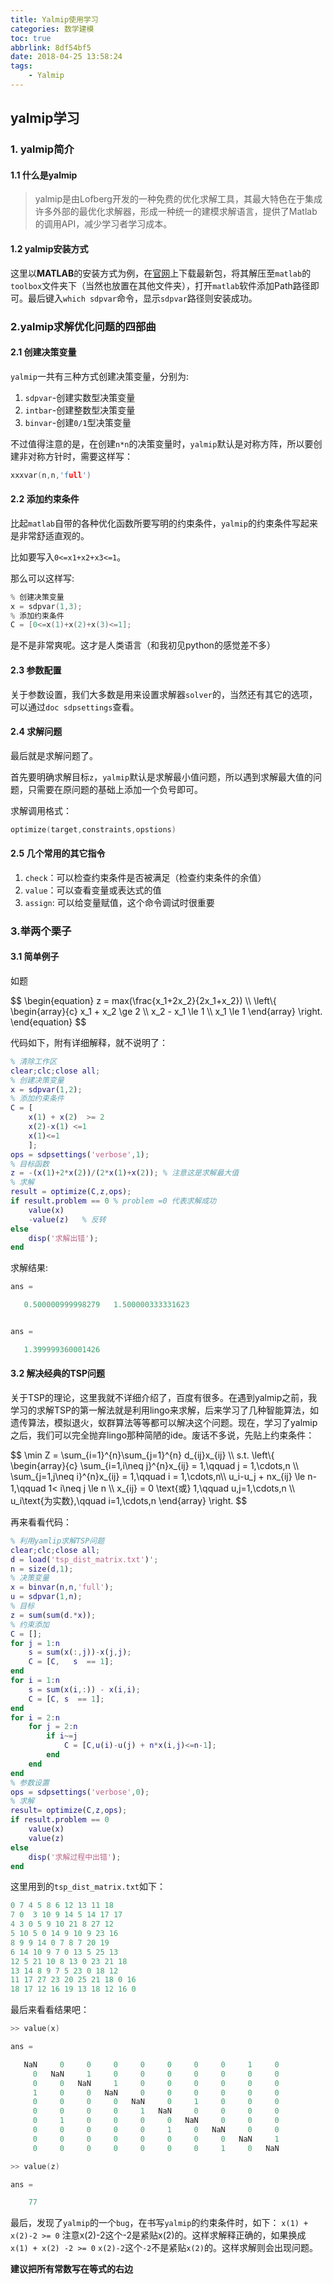```yaml
---
title: Yalmip使用学习
categories: 数学建模
toc: true
abbrlink: 8df54bf5
date: 2018-04-25 13:58:24
tags:
    - Yalmip
---
```


## yalmip学习

### 1. yalmip简介

#### 1.1 什么是yalmip

> yalmip是由Lofberg开发的一种免费的优化求解工具，其最大特色在于集成许多外部的最优化求解器，形成一种统一的建模求解语言，提供了Matlab的调用API，减少学习者学习成本。
<!-- more -->
#### 1.2 yalmip安装方式

这里以**MATLAB**的安装方式为例，在[官网](https://yalmip.github.io/)上下载最新包，将其解压至`matlab`的`toolbox`文件夹下（当然也放置在其他文件夹），打开`matlab`软件添加Path路径即可。最后键入`which sdpvar`命令，显示`sdpvar`路径则安装成功。

### 2.yalmip求解优化问题的四部曲

#### 2.1 创建决策变量

`yalmip`一共有三种方式创建决策变量，分别为:

1. `sdpvar`-创建实数型决策变量
2. `intbar`-创建整数型决策变量
3. `binvar`-创建`0/1`型决策变量

不过值得注意的是，在创建`n*n`的决策变量时，`yalmip`默认是对称方阵，所以要创建非对称方针时，需要这样写：

```C
xxxvar(n,n,'full')
```

#### 2.2 添加约束条件

比起`matlab`自带的各种优化函数所要写明的约束条件，`yalmip`的约束条件写起来是非常舒适直观的。

比如要写入`0<=x1+x2+x3<=1`。

那么可以这样写:

```C
% 创建决策变量
x = sdpvar(1,3);
% 添加约束条件
C = [0<=x(1)+x(2)+x(3)<=1];
```

是不是非常爽呢。这才是人类语言（和我初见python的感觉差不多）

#### 2.3 参数配置

关于参数设置，我们大多数是用来设置求解器`solver`的，当然还有其它的选项，可以通过`doc sdpsettings`查看。

#### 2.4 求解问题

最后就是求解问题了。

首先要明确求解目标`z`，`yalmip`默认是求解最小值问题，所以遇到求解最大值的问题，只需要在原问题的基础上添加一个负号即可。

求解调用格式：

```C
optimize(target,constraints,opstions)
```

#### 2.5 几个常用的其它指令

1. `check`：可以检查约束条件是否被满足（检查约束条件的余值）
2. `value`：可以查看变量或表达式的值
3. `assign`: 可以给变量赋值，这个命令调试时很重要

### 3.举两个栗子

#### 3.1 简单例子

如题


$$
\\begin{equation}
z = max(\\frac{x_1+2x_2}{2x_1+x_2}) \\\\
\\left\\{
             \\begin{array}{c}
           	x_1 + x_2 \ge 2	\\\\
           	x_2 - x_1 \le 1	\\\\
           	x_1 \le 1
             \\end{array}
\\right.
\\end{equation}
$$


代码如下，附有详细解释，就不说明了：

```matlab
% 清除工作区
clear;clc;close all;
% 创建决策变量
x = sdpvar(1,2);
% 添加约束条件
C = [
    x(1) + x(2)  >= 2
    x(2)-x(1) <=1
    x(1)<=1
    ];
ops = sdpsettings('verbose',1);
% 目标函数
z = -(x(1)+2*x(2))/(2*x(1)+x(2)); % 注意这是求解最大值
% 求解
result = optimize(C,z,ops);
if result.problem == 0 % problem =0 代表求解成功
    value(x)
    -value(z)   % 反转
else
    disp('求解出错');
end
```

求解结果:

```C
ans =

   0.500000999998279   1.500000333331623


ans =

   1.399999360001426

```



#### 3.2 解决经典的TSP问题

关于TSP的理论，这里我就不详细介绍了，百度有很多。在遇到yalmip之前，我学习的求解TSP的第一解法就是利用lingo来求解，后来学习了几种智能算法，如遗传算法，模拟退火，蚁群算法等等都可以解决这个问题。现在，学习了yalmip之后，我们可以完全抛弃lingo那种简陋的ide。废话不多说，先贴上约束条件：

$$
\\min Z = \\sum_{i=1}^{n}\\sum_{j=1}^{n} d_{ij}x_{ij}   \\\\
    s.t. \\left\\{  
    \\begin{array}{c}
        \\sum_{i=1,i\\neq j}^{n}x_{ij} = 1,\\qquad j = 1,\\cdots,n      \\\\
        \\sum_{j=1,j\\neq i}^{n}x_{ij} = 1,\\qquad i = 1,\\cdots,n\\\\
        u_i-u_j + nx_{ij} \\le n-1,\\qquad 1< i\\neq j \\le n   \\\\
        x_{ij} = 0 \\text{或} 1,\\qquad u,j=1,\\cdots,n  \\\\
        u_i\\text{为实数},\\qquad i=1,\\cdots,n
    \\end{array}
    \\right.
$$


再来看看代码：

```matlab
% 利用yamlip求解TSP问题
clear;clc;close all;
d = load('tsp_dist_matrix.txt')';
n = size(d,1);
% 决策变量
x = binvar(n,n,'full');
u = sdpvar(1,n);
% 目标
z = sum(sum(d.*x));
% 约束添加
C = [];
for j = 1:n
    s = sum(x(:,j))-x(j,j);
    C = [C,   s  == 1];
end
for i = 1:n
    s = sum(x(i,:)) - x(i,i);
    C = [C, s  == 1];
end
for i = 2:n
    for j = 2:n
        if i~=j
            C = [C,u(i)-u(j) + n*x(i,j)<=n-1];
        end
    end
end
% 参数设置
ops = sdpsettings('verbose',0);
% 求解
result= optimize(C,z,ops);
if result.problem == 0
    value(x)
    value(z)
else
    disp('求解过程中出错');
end

```

这里用到的```tsp_dist_matrix.txt```如下：

```C
0 7 4 5 8 6 12 13 11 18
7 0  3 10 9 14 5 14 17 17
4 3 0 5 9 10 21 8 27 12
5 10 5 0 14 9 10 9 23 16
8 9 9 14 0 7 8 7 20 19
6 14 10 9 7 0 13 5 25 13
12 5 21 10 8 13 0 23 21 18
13 14 8 9 7 5 23 0 18 12
11 17 27 23 20 25 21 18 0 16
18 17 12 16 19 13 18 12 16 0
```

最后来看看结果吧：

```C
>> value(x)

ans =

   NaN     0     0     0     0     0     0     0     1     0
     0   NaN     1     0     0     0     0     0     0     0
     0     0   NaN     1     0     0     0     0     0     0
     1     0     0   NaN     0     0     0     0     0     0
     0     0     0     0   NaN     0     1     0     0     0
     0     0     0     0     1   NaN     0     0     0     0
     0     1     0     0     0     0   NaN     0     0     0
     0     0     0     0     0     1     0   NaN     0     0
     0     0     0     0     0     0     0     0   NaN     1
     0     0     0     0     0     0     0     1     0   NaN

>> value(z)

ans =

    77

```


最后，发现了`yalmip`的一个`bug`，在书写`yalmip`的约束条件时，如下：
`x(1) + x(2)-2 >= 0`
注意x(2)\-2这个\-2是紧贴x(2)的。这样求解释正确的，如果换成
`x(1) + x(2) -2 >= 0`
`x(2)-2`这个`-2`不是紧贴`x(2)`的。这样求解则会出现问题。

**建议把所有常数写在等式的右边**

